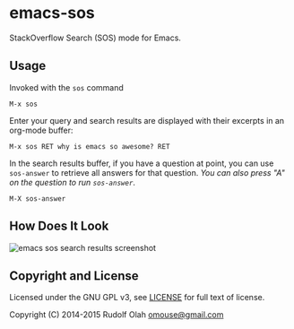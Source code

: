 # emacs-sos

StackOverflow Search (SOS) mode for Emacs.

## Usage

Invoked with the `sos` command

    M-x sos

Enter your query and search results are displayed with their excerpts in an org-mode buffer:

    M-x sos RET why is emacs so awesome? RET

In the search results buffer, if you have a question at point, you can use `sos-answer` to retrieve all answers for that question. *You can also press "A" on the question to run `sos-answer`*.

    M-X sos-answer

## How Does It Look

![emacs sos search results screenshot](https://github.com/omouse/emacs-sos/raw/master/emacs-sos-screenshot.png)

## Copyright and License

Licensed under the GNU GPL v3, see [LICENSE](./LICENSE) for full text of license.

Copyright (C) 2014-2015 Rudolf Olah <omouse@gmail.com>
